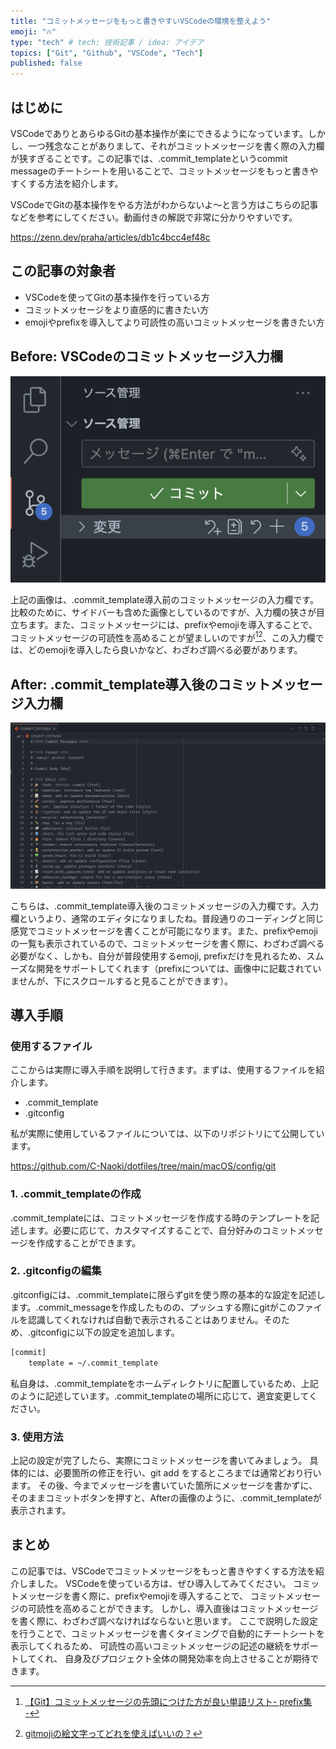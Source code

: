 ```yaml
---
title: "コミットメッセージをもっと書きやすいVSCodeの環境を整えよう"
emoji: "🔥"
type: "tech" # tech: 技術記事 / idea: アイデア
topics: ["Git", "Github", "VSCode", "Tech"]
published: false
---
```


## はじめに
VSCodeでありとあらゆるGitの基本操作が楽にできるようになっています。しかし、一つ残念なことがありまして、それがコミットメッセージを書く際の入力欄が狭すぎることです。この記事では、.commit_templateというcommit messageのチートシートを用いることで、コミットメッセージをもっと書きやすくする方法を紹介します。

VSCodeでGitの基本操作をやる方法がわからないよ〜と言う方はこちらの記事などを参考にしてください。動画付きの解説で非常に分かりやすいです。

https://zenn.dev/praha/articles/db1c4bcc4ef48c

## この記事の対象者
- VSCodeを使ってGitの基本操作を行っている方
- コミットメッセージをより直感的に書きたい方
- emojiやprefixを導入してより可読性の高いコミットメッセージを書きたい方

## Before: VSCodeのコミットメッセージ入力欄
![](/images/commit-message-vscode/before.png)

上記の画像は、.commit_template導入前のコミットメッセージの入力欄です。比較のために、サイドバーも含めた画像としているのですが、入力欄の狭さが目立ちます。また、コミットメッセージには、prefixやemojiを導入することで、コミットメッセージの可読性を高めることが望ましいのですが[^1][^2]、この入力欄では、どのemojiを導入したら良いかなど、わざわざ調べる必要があります。
[^1]: [【Git】コミットメッセージの先頭につけた方が良い単語リスト- prefix集 -](https://qiita.com/muranakar/items/20a7927ffa63a5ca226a)
[^2]: [gitmojiの絵文字ってどれを使えばいいの？](https://tech-blog.cloud-config.jp/2021-12-21-git-moji-list/)

## After: .commit_template導入後のコミットメッセージ入力欄
![](/images/commit-message-vscode/after.png)

こちらは、.commit_template導入後のコミットメッセージの入力欄です。入力欄というより、通常のエディタになりましたね。普段通りのコーディングと同じ感覚でコミットメッセージを書くことが可能になります。また、prefixやemojiの一覧も表示されているので、コミットメッセージを書く際に、わざわざ調べる必要がなく、しかも、自分が普段使用するemoji, prefixだけを見れるため、スムーズな開発をサポートしてくれます（prefixについては、画像中に記載されていませんが、下にスクロールすると見ることができます）。

## 導入手順

### 使用するファイル
ここからは実際に導入手順を説明して行きます。まずは、使用するファイルを紹介します。
- .commit_template
- .gitconfig

私が実際に使用しているファイルについては、以下のリポジトリにて公開しています。

https://github.com/C-Naoki/dotfiles/tree/main/macOS/config/git

### 1. .commit_templateの作成
.commit_templateには、コミットメッセージを作成する時のテンプレートを記述します。必要に応じて、カスタマイズすることで、自分好みのコミットメッセージを作成することができます。

### 2. .gitconfigの編集
.gitconfigには、.commit_templateに限らずgitを使う際の基本的な設定を記述します。.commit_messageを作成したものの、プッシュする際にgitがこのファイルを認識してくれなければ自動で表示されることはありません。そのため、.gitconfigに以下の設定を追加します。

```bash
[commit]
	template = ~/.commit_template
```

私自身は、.commit_templateをホームディレクトリに配置しているため、上記のように記述しています。.commit_templateの場所に応じて、適宜変更してください。

### 3. 使用方法
上記の設定が完了したら、実際にコミットメッセージを書いてみましょう。
具体的には、必要箇所の修正を行い、git add をするところまでは通常どおり行います。
その後、今までメッセージを書いていた箇所にメッセージを書かずに、そのままコミットボタンを押すと、Afterの画像のように、.commit_templateが表示されます。

## まとめ
この記事では、VSCodeでコミットメッセージをもっと書きやすくする方法を紹介しました。
VSCodeを使っている方は、ぜひ導入してみてください。
コミットメッセージを書く際に、prefixやemojiを導入することで、
コミットメッセージの可読性を高めることができます。
しかし、導入直後はコミットメッセージを書く際に、わざわざ調べなければならないと思います。
ここで説明した設定を行うことで、コミットメッセージを書くタイミングで自動的にチートシートを表示してくれるため、
可読性の高いコミットメッセージの記述の継続をサポートしてくれ、
自身及びプロジェクト全体の開発効率を向上させることが期待できます。
